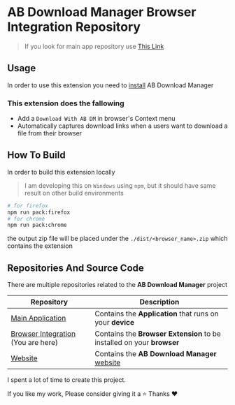 # AB Download Manager Browser Integration Repository

> If you look for main app repository use [This Link](https://github.com/amir1376/ab-download-manager)
## Usage

In order to use this extension you need to [install](https://abdownloadmanager.com/#download) AB Download Manager

### This extension does the fallowing

- Add a `Download With AB DM` in browser's Context menu
- Automatically captures download links when a users want to download a file from their browser

## How To Build
In order to build this extension locally
> I am developing this on `Windows` using `npm`, but it should have same result on other build environments
```bash
# for firefox
npm run pack:firefox
# for chrome
npm run pack:chrome
```

the output zip file will be placed under the `./dist/<browser_name>.zip` which contains the extension


## Repositories And Source Code

There are multiple repositories related to the **AB Download Manager** project

| Repository                                                                                                 | Description                                                                   |
|------------------------------------------------------------------------------------------------------------|-------------------------------------------------------------------------------|
| [Main Application](https://github.com/amir1376/ab-download-manager)                                        | Contains the  **Application** that runs on your  **device**                   |
| [Browser Integration](https://github.com/amir1376/ab-download-manager-browser-integration)  (You are here) | Contains the **Browser Extension** to be installed on your  **browser**       |
| [Website](https://github.com/amir1376/ab-download-manager-website)                                         | Contains the **AB Download Manager** [website](https://abdownloadmanager.com) |

I spent a lot of time to create this project.

If you like my work, Please consider giving it a ⭐ Thanks ❤️
